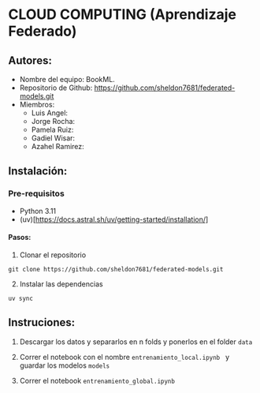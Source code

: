 # CLOUD COMPUTING (Aprendizaje Federado) 


## Autores:

- Nombre del equipo: BookML.
- Repositorio de Github: https://github.com/sheldon7681/federated-models.git 
- Miembros:
    - Luis Angel: 
    - Jorge Rocha: 
    - Pamela Ruiz: 
    - Gadiel Wisar: 
    - Azahel Ramirez: 

## Instalación: 

### Pre-requisitos

- Python 3.11
- (uv)[https://docs.astral.sh/uv/getting-started/installation/]


#### Pasos:

1. Clonar el repositorio 

```
git clone https://github.com/sheldon7681/federated-models.git

```


2. Instalar las dependencias 
```
uv sync
```

## Instruciones:

1. Descargar los datos y separarlos en n folds y ponerlos en el folder ```data``` 

2. Correr el notebook con el nombre ```entrenamiento_local.ipynb ``` y guardar los modelos ```models```

3. Correr el notebook ```entrenamiento_global.ipynb```




